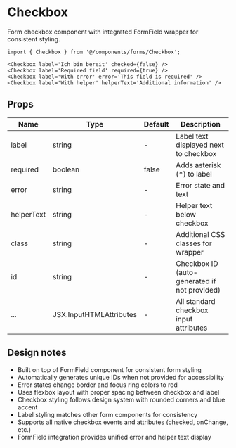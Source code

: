# Checkbox

Form checkbox component with integrated FormField wrapper for consistent styling.

```tsx
import { Checkbox } from '@/components/forms/Checkbox';

<Checkbox label='Ich bin bereit' checked={false} />
<Checkbox label='Required field' required={true} />
<Checkbox label='With error' error='This field is required' />
<Checkbox label='With helper' helperText='Additional information' />
```

## Props

| Name       | Type                                     | Default | Description                                 |
|------------|------------------------------------------|---------|---------------------------------------------|
| label      | string                                   | -       | Label text displayed next to checkbox       |
| required   | boolean                                  | false   | Adds asterisk (*) to label                  |
| error      | string                                   | -       | Error state and text                        |
| helperText | string                                   | -       | Helper text below checkbox                  |
| class      | string                                   | -       | Additional CSS classes for wrapper          |
| id         | string                                   | -       | Checkbox ID (auto-generated if not provided)|
| ...        | JSX.InputHTMLAttributes<HTMLInputElement>| -       | All standard checkbox input attributes      |

## Design notes

- Built on top of FormField component for consistent form styling
- Automatically generates unique IDs when not provided for accessibility
- Error states change border and focus ring colors to red
- Uses flexbox layout with proper spacing between checkbox and label
- Checkbox styling follows design system with rounded corners and blue accent
- Label styling matches other form components for consistency
- Supports all native checkbox events and attributes (checked, onChange, etc.)
- FormField integration provides unified error and helper text display
